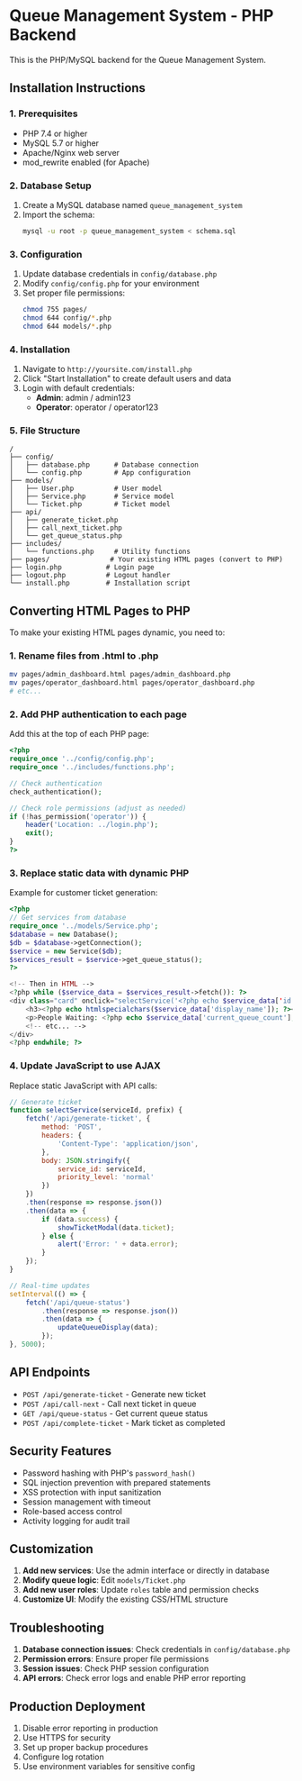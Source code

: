 # Queue Management System - PHP Backend

This is the PHP/MySQL backend for the Queue Management System.

## Installation Instructions

### 1. Prerequisites
- PHP 7.4 or higher
- MySQL 5.7 or higher
- Apache/Nginx web server
- mod_rewrite enabled (for Apache)

### 2. Database Setup
1. Create a MySQL database named `queue_management_system`
2. Import the schema:
   ```bash
   mysql -u root -p queue_management_system < schema.sql
   ```

### 3. Configuration
1. Update database credentials in `config/database.php`
2. Modify `config/config.php` for your environment
3. Set proper file permissions:
   ```bash
   chmod 755 pages/
   chmod 644 config/*.php
   chmod 644 models/*.php
   ```

### 4. Installation
1. Navigate to `http://yoursite.com/install.php`
2. Click "Start Installation" to create default users and data
3. Login with default credentials:
   - **Admin**: admin / admin123
   - **Operator**: operator / operator123

### 5. File Structure
```
/
├── config/
│   ├── database.php      # Database connection
│   └── config.php        # App configuration
├── models/
│   ├── User.php          # User model
│   ├── Service.php       # Service model
│   └── Ticket.php        # Ticket model
├── api/
│   ├── generate_ticket.php
│   ├── call_next_ticket.php
│   └── get_queue_status.php
├── includes/
│   └── functions.php     # Utility functions
├── pages/               # Your existing HTML pages (convert to PHP)
├── login.php           # Login page
├── logout.php          # Logout handler
└── install.php         # Installation script
```

## Converting HTML Pages to PHP

To make your existing HTML pages dynamic, you need to:

### 1. Rename files from .html to .php
```bash
mv pages/admin_dashboard.html pages/admin_dashboard.php
mv pages/operator_dashboard.html pages/operator_dashboard.php
# etc...
```

### 2. Add PHP authentication to each page
Add this at the top of each PHP page:
```php
<?php
require_once '../config/config.php';
require_once '../includes/functions.php';

// Check authentication
check_authentication();

// Check role permissions (adjust as needed)
if (!has_permission('operator')) {
    header('Location: ../login.php');
    exit();
}
?>
```

### 3. Replace static data with dynamic PHP
Example for customer ticket generation:
```php
<?php
// Get services from database
require_once '../models/Service.php';
$database = new Database();
$db = $database->getConnection();
$service = new Service($db);
$services_result = $service->get_queue_status();
?>

<!-- Then in HTML -->
<?php while ($service_data = $services_result->fetch()): ?>
<div class="card" onclick="selectService('<?php echo $service_data['id']; ?>', '<?php echo $service_data['prefix']; ?>')">
    <h3><?php echo htmlspecialchars($service_data['display_name']); ?></h3>
    <p>People Waiting: <?php echo $service_data['current_queue_count']; ?></p>
    <!-- etc... -->
</div>
<?php endwhile; ?>
```

### 4. Update JavaScript to use AJAX
Replace static JavaScript with API calls:
```javascript
// Generate ticket
function selectService(serviceId, prefix) {
    fetch('/api/generate-ticket', {
        method: 'POST',
        headers: {
            'Content-Type': 'application/json',
        },
        body: JSON.stringify({
            service_id: serviceId,
            priority_level: 'normal'
        })
    })
    .then(response => response.json())
    .then(data => {
        if (data.success) {
            showTicketModal(data.ticket);
        } else {
            alert('Error: ' + data.error);
        }
    });
}

// Real-time updates
setInterval(() => {
    fetch('/api/queue-status')
        .then(response => response.json())
        .then(data => {
            updateQueueDisplay(data);
        });
}, 5000);
```

## API Endpoints

- `POST /api/generate-ticket` - Generate new ticket
- `POST /api/call-next` - Call next ticket in queue
- `GET /api/queue-status` - Get current queue status
- `POST /api/complete-ticket` - Mark ticket as completed

## Security Features

- Password hashing with PHP's `password_hash()`
- SQL injection prevention with prepared statements
- XSS protection with input sanitization
- Session management with timeout
- Role-based access control
- Activity logging for audit trail

## Customization

1. **Add new services**: Use the admin interface or directly in database
2. **Modify queue logic**: Edit `models/Ticket.php`
3. **Add new user roles**: Update `roles` table and permission checks
4. **Customize UI**: Modify the existing CSS/HTML structure

## Troubleshooting

1. **Database connection issues**: Check credentials in `config/database.php`
2. **Permission errors**: Ensure proper file permissions
3. **Session issues**: Check PHP session configuration
4. **API errors**: Check error logs and enable PHP error reporting

## Production Deployment

1. Disable error reporting in production
2. Use HTTPS for security
3. Set up proper backup procedures
4. Configure log rotation
5. Use environment variables for sensitive config